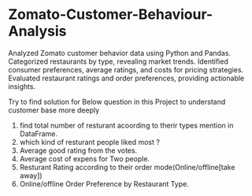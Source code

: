 # Zomato-Customer-Behaviour-Analysis
Analyzed Zomato customer behavior data using Python and Pandas. Categorized restaurants by type, revealing market trends. Identified consumer preferences, average ratings, and costs for pricing strategies. Evaluated restaurant ratings and order preferences, providing actionable insights.

Try to find solution for Below question in this Project to understand customer base more deeply 

1. find total number of resturant acoording to therir types mention in DataFrame.
2. which kind of resturant people liked most ?
3. Average good rating from the votes.
4. Average cost of expens for Two people.
5. Resturant Rating according to their order mode(Online/offline[take away])
6. Online/offline Order Preference by Restaurant Type. 
